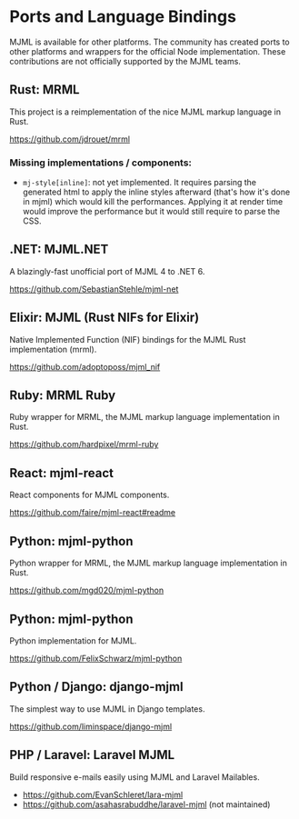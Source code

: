 # Ports and Language Bindings

MJML is available for other platforms. The community has created ports to other platforms and wrappers for the official Node implementation. These contributions are not officially supported by the MJML teams.

## Rust: MRML

This project is a reimplementation of the nice MJML markup language in Rust.

https://github.com/jdrouet/mrml

### Missing implementations / components:

- `mj-style[inline]`: not yet implemented. It requires parsing the generated html to apply the inline styles afterward (that's how it's done in mjml) which would kill the performances. Applying it at render time would improve the performance but it would still require to parse the CSS.

## .NET: MJML.NET

A blazingly-fast unofficial port of MJML 4 to .NET 6.

https://github.com/SebastianStehle/mjml-net

## Elixir: MJML (Rust NIFs for Elixir)

Native Implemented Function (NIF) bindings for the MJML Rust implementation (mrml).

https://github.com/adoptoposs/mjml_nif

## Ruby: MRML Ruby

Ruby wrapper for MRML, the MJML markup language implementation in Rust.

https://github.com/hardpixel/mrml-ruby

## React: mjml-react

React components for MJML components.

https://github.com/faire/mjml-react#readme

## Python: mjml-python

Python wrapper for MRML, the MJML markup language implementation in Rust.

https://github.com/mgd020/mjml-python

## Python: mjml-python

Python implementation for MJML.

https://github.com/FelixSchwarz/mjml-python

## Python / Django: django-mjml

The simplest way to use MJML in Django templates.

https://github.com/liminspace/django-mjml

## PHP / Laravel: Laravel MJML

Build responsive e-mails easily using MJML and Laravel Mailables.

- https://github.com/EvanSchleret/lara-mjml
- https://github.com/asahasrabuddhe/laravel-mjml (not maintained)
